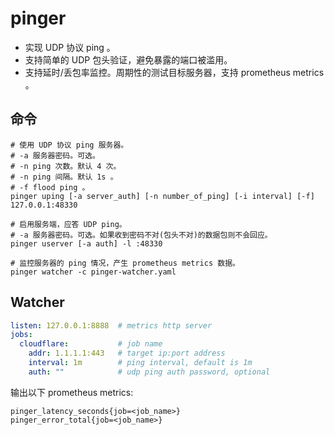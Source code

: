 # pinger

- 实现 UDP 协议 ping 。
- 支持简单的 UDP 包头验证，避免暴露的端口被滥用。
- 支持延时/丢包率监控。周期性的测试目标服务器，支持 prometheus metrics 。

## 命令 

```shell
# 使用 UDP 协议 ping 服务器。
# -a 服务器密码。可选。
# -n ping 次数。默认 4 次。
# -n ping 间隔。默认 1s 。
# -f flood ping 。
pinger uping [-a server_auth] [-n number_of_ping] [-i interval] [-f] 127.0.0.1:48330 

# 启用服务端，应答 UDP ping。
# -a 服务器密码。可选。如果收到密码不对(包头不对)的数据包则不会回应。
pinger userver [-a auth] -l :48330

# 监控服务器的 ping 情况，产生 prometheus metrics 数据。
pinger watcher -c pinger-watcher.yaml 
```

## Watcher

```yaml
listen: 127.0.0.1:8888  # metrics http server
jobs:
  cloudflare:           # job name
    addr: 1.1.1.1:443   # target ip:port address
    interval: 1m        # ping interval, default is 1m
    auth: ""            # udp ping auth password, optional
```

输出以下 prometheus metrics:

```text
pinger_latency_seconds{job=<job_name>}
pinger_error_total{job=<job_name>}
```
